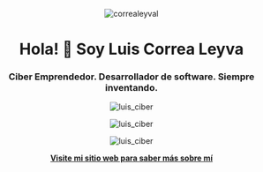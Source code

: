 <p align="center"> <img src="https://cr-ss-service.azurewebsites.net/api/ScreenShot?widget=summary&username=correaleyval" alt="correaleyval" /> </p>

<h1 align="center">Hola! 👋 Soy Luis Correa Leyva</h1>

<h3 align="center">Ciber Emprendedor. Desarrollador de software. Siempre inventando.
</h3>

<p align="center"> <img src="https://github-readme-stats.vercel.app/api?username=correaleyval&count_private=true&show_icons=true" alt="luis_ciber" /></p>
<p align="center"> 
  <img src="https://github-profile-trophy.vercel.app/?username=correaleyval&column=3" alt="luis_ciber" />
</p>
<p align="center">
  <img src="https://github-readme-stats.vercel.app/api/top-langs/?username=correaleyval&hide=html,css,jupyter%20notebook&layout=compact&langs_count=12" alt="luis_ciber" /> 
</p>

<p align="center"> <a href="https://correaleyval.github.io" target="blank"> <strong> Visite mi sitio web para saber más sobre mí </strong> </a> </p>
